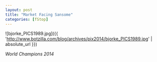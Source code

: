 ```yaml
---
layout: post
title: "Market Facing Sansome"
categories: [fStop]
---
```



![bjorke_PICS1989.jpg]({{ 'http://www.botzilla.com/blog/archives/pix2014/bjorke_PICS1989.jpg' | absolute_url }})


<i>World Champions 2014</i>
